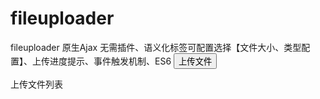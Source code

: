 # fileuploader
fileuploader 原生Ajax 无需插件、语义化标签可配置选择【文件大小、类型配置】、上传进度提示、事件触发机制、ES6
<button id="up" class="btn-primary"
		data-control="uploadfile"
		data-upload-btn="#up"
		data-upload-url="http://fx.utour.com/default/upload" 
		data-upload-max="10"
		data-show-process="#process" 
		data-show-before="#before"
		data-show-end="#fileWrap" >上传文件</button>
		<div>
			<p id="before"></p>
			<p id="process"></p>
			<div id="fileWrap">
				<p>上传文件列表</p>
			</div>
		</div>
